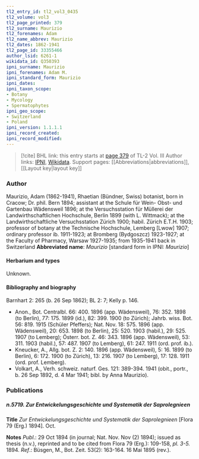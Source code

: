 ```yaml
---
tl2_entry_id: tl2_vol3_0435
tl2_volume: vol3
tl2_page_printed: 379
tl2_surname: Maurizio
tl2_forenames: Adam
tl2_name_abbrev: Maurizio
tl2_dates: 1862-1941
tl2_page_id: 33355466
author_lsid: 6261-1
wikidata_id: Q350393
ipni_surname: Maurizio
ipni_forenames: Adam M.
ipni_standard_form: Maurizio
ipni_dates: 
ipni_taxon_scope: 
- Botany
- Mycology
- Spermatophytes
ipni_geo_scope: 
- Switzerland
- Poland
ipni_version: 1.1.1.1
ipni_record_created: 
ipni_record_modified:
---
```


> [!cite] BHL link: this entry starts at [page 379](https://www.biodiversitylibrary.org/page/33355466) of TL-2 Vol. III
> Author links: [IPNI](https://www.ipni.org/a/6261-1), [Wikidata](https://www.wikidata.org/wiki/Q350393). Support pages: [[Abbreviations|abbreviations]], [[Layout key|layout key]]

### Author

Maurizio, Adam (1862-1941), Rhaetian (Bündner, Swiss) botanist, born in Cracow; Dr. phil. Bern 1894; assistant at the Schule für Wein- Obst- und Gartenbau Wädensweil 1896; at the Versuchsstation für Müllerei der Landwirthschaftlichen Hochschule, Berlin 1899 (with L. Wittmack); at the Landwirthschaftliche Versuchsstation Zürich 1900; habil. Zürich E.T.H. 1903; professor of botany at the Technische Hochschule, Lemberg \[Lwow\] 1907; ordinary professor ib. 1911-1923; at Bromberg (Bydgoszcz) 1923-1927; at the Faculty of Pharmacy, Warsaw 1927-1935; from 1935-1941 back in Switzerland 
**Abbreviated name**: *Maurizio* \[standard form in IPNI: *Maurizio*\]

#### Herbarium and types

Unknown.

#### Bibliography and biography

Barnhart 2: 265 (b. 26 Sep 1862); BL 2: 7; Kelly p. 146.
- Anon., Bot. Centralbl. 66: 400. 1896 (app. Wädensweil), 76: 352. 1898 (to Berlin), 77: 175. 1899 (id.), 82: 399. 1900 (to Zürich); Jahrb. wiss. Bot. 56: 819. 1915 (Schüler Pfeffers); Nat. Nov. 18: 575. 1896 (app. Wädensweil), 20: 653. 1898 (to Berlin), 25: 520. 1903 (habil.), 29: 525. 1907 (to Lemberg); Österr. bot. Z. 46: 343. 1896 (app. Wädensweil), 53: 311. 1903 (habil.), 57: 487. 1907 (to Lemberg), 61: 247. 1911 (ord. prof. ib.).
- Kneucker, A., Allg. bot. Z. 2: 140. 1896 (app. Wädensweil), 5: 16. 1899 (to Berlin), 6: 172. 1900 (to Zürich), 13: 216. 1907 (to Lemberg), 17: 128. 1911 (ord. prof. Lemberg).
- Volkart, A., Verh. schweiz. naturf. Ges. 121: 389-394. 1941 (obit., portr., b. 26 Sep 1892, d. 4 Mar 1941; bibl. by Anna Maurizio).

### Publications

##### n.5719. Zur Entwickelungsgeschichte und Systematik der Saprolegnieen

**Title**
*Zur Entwickelungsgeschichte und Systematik der Saprolegnieen* \[Flora 79 (Erg.) 1894\]. Oct.

**Notes**
*Publ*.: 29 Oct 1894 (in journal; Nat. Nov. Nov (2) 1894); issued as thesis (n.v.), reprinted and to be cited from Flora 79 (Erg.): 109-158, *pl. 3-5.* 1894.
*Ref*.: Büsgen, M., Bot. Zeit. 53(2): 163-164. 16 Mai 1895 (rev.).

